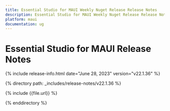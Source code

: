 ```yaml
---
title: Essential Studio for MAUI Weekly Nuget Release Release Notes   
description: Essential Studio for MAUI Weekly Nuget Release Release Notes  
platform: maui
documentation: ug
---
```


# Essential Studio for MAUI Release Notes  

{% include release-info.html date="June 28, 2023"  version="v22.1.36" %} 

{% directory path: _includes/release-notes/v22.1.36 %}

{% include {{file.url}} %}

{% enddirectory %}

